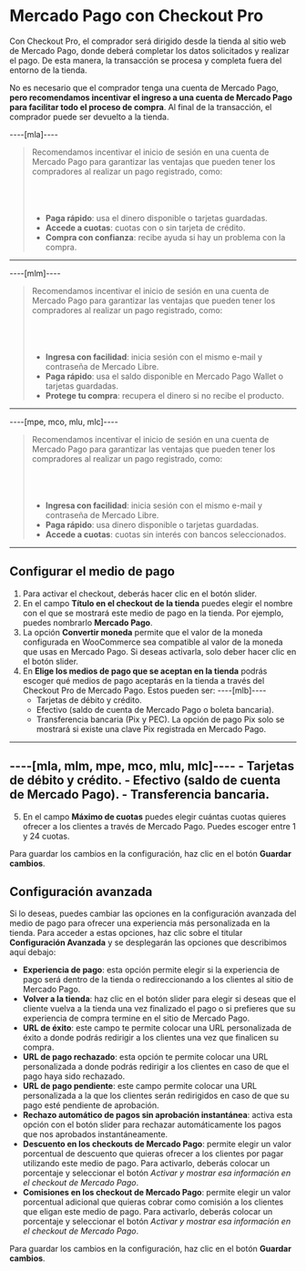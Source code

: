 # Mercado Pago con Checkout Pro

Con Checkout Pro, el comprador será dirigido desde la tienda al sitio web de Mercado Pago, donde deberá completar los datos solicitados y realizar el pago. De esta manera, la transacción se procesa y completa fuera del entorno de la tienda.   

No es necesario que el comprador tenga una cuenta de Mercado Pago, **pero recomendamos incentivar el ingreso a una cuenta de Mercado Pago para facilitar todo el proceso de compra**. Al final de la transacción, el comprador puede ser devuelto a la tienda.

----[mla]----
> Recomendamos incentivar el inicio de sesión en una cuenta de Mercado Pago para garantizar las ventajas que pueden tener los compradores al realizar un pago registrado, como: <br/></br>
> <br/></br>
> * **Paga rápido**: usa el dinero disponible o tarjetas guardadas.
> * **Accede a cuotas**: cuotas con o sin tarjeta de crédito.
> * **Compra con confianza**: recibe ayuda si hay un problema con la compra.
------------
----[mlm]----
> Recomendamos incentivar el inicio de sesión en una cuenta de Mercado Pago para garantizar las ventajas que pueden tener los compradores al realizar un pago registrado, como: <br/></br>
> <br/></br>
> * **Ingresa con facilidad**: inicia sesión con el mismo e-mail y contraseña de Mercado Libre.
> * **Paga rápido**: usa el saldo disponible en Mercado Pago Wallet o tarjetas guardadas.
> * **Protege tu compra**: recupera el dinero si no recibe el producto.
------------
----[mpe, mco, mlu, mlc]----
> Recomendamos incentivar el inicio de sesión en una cuenta de Mercado Pago para garantizar las ventajas que pueden tener los compradores al realizar un pago registrado, como: <br/></br>
> <br/></br>
> * **Ingresa con facilidad**: inicia sesión con el mismo e-mail y contraseña de Mercado Libre.
> * **Paga rápido**: usa dinero disponible o tarjetas guardadas.
> * **Accede a cuotas**: cuotas sin interés con bancos seleccionados.
------------

## Configurar el medio de pago

1. Para activar el checkout, deberás hacer clic en el botón slider.
2. En el campo **Título en el checkout de la tienda** puedes elegir el nombre con el que se mostrará este medio de pago en la tienda. Por ejemplo, puedes nombrarlo **Mercado Pago**.
3. La opción **Convertir moneda** permite que el valor de la moneda configurada en WooCommerce sea compatible al valor de la moneda que usas en Mercado Pago. Si deseas activarla, solo deber hacer clic en el botón slider. 
4. En **Elige los medios de pago que se aceptan en la tienda** podrás escoger qué medios de pago aceptarás en la tienda a través del Checkout Pro de Mercado Pago. Estos pueden ser:
----[mlb]----
    - Tarjetas de débito y crédito.
    - Efectivo (saldo de cuenta de Mercado Pago o boleta bancaria).
    - Transferencia bancaria (Pix y PEC). La opción de pago Pix solo se mostrará si existe una clave Pix registrada en Mercado Pago.
------------
----[mla, mlm, mpe, mco, mlu, mlc]----
    - Tarjetas de débito y crédito.
    - Efectivo (saldo de cuenta de Mercado Pago).
    - Transferencia bancaria.
------------
5. En el campo **Máximo de cuotas** puedes elegir cuántas cuotas quieres ofrecer a los clientes a través de Mercado Pago. Puedes escoger entre 1 y 24 cuotas. 

Para guardar los cambios en la configuración, haz clic en el botón **Guardar cambios**.

## Configuración avanzada

Si lo deseas, puedes cambiar las opciones en la configuración avanzada del medio de pago para ofrecer una experiencia más personalizada en la tienda. Para acceder a estas opciones, haz clic sobre el titular **Configuración Avanzada** y se desplegarán las opciones que describimos aquí debajo: 

- **Experiencia de pago**: esta opción permite elegir si la experiencia de pago será dentro de la tienda o redireccionando a los clientes al sitio de Mercado Pago.
- **Volver a la tienda**: haz clic en el botón slider para elegir si deseas que el cliente vuelva a la tienda una vez finalizado el pago o si prefieres que su experiencia de compra termine en el sitio de Mercado Pago.
- **URL de éxito**: este campo te permite colocar una URL personalizada de éxito a donde podrás redirigir a los clientes una vez que finalicen su compra. 
- **URL de pago rechazado**: esta opción te permite colocar una URL personalizada a donde podrás redirigir a los clientes en caso de que el pago haya sido rechazado. 
- **URL de pago pendiente**: este campo permite colocar una URL personalizada a la que los clientes serán redirigidos en caso de que su pago esté pendiente de aprobación.
- **Rechazo automático de pagos sin aprobación instantánea**: activa esta opción con el botón slider para rechazar automáticamente los pagos que nos aprobados instantáneamente. 
- **Descuento en los checkouts de Mercado Pago**: permite elegir un valor porcentual de descuento que quieras ofrecer a los clientes por pagar utilizando este medio de pago. Para activarlo, deberás colocar un porcentaje y seleccionar el botón _Activar y mostrar esa información en el checkout de Mercado Pago_.
- **Comisiones en los checkout de Mercado Pago**: permite elegir un valor porcentual adicional que quieras cobrar como comisión a los clientes que eligan este medio de pago. Para activarlo, deberás colocar un porcentaje y seleccionar el botón _Activar y mostrar esa información en el checkout de Mercado Pago_.

Para guardar los cambios en la configuración, haz clic en el botón **Guardar cambios**.

